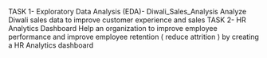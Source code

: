 TASK 1- Exploratory Data Analysis (EDA)- Diwali_Sales_Analysis 
Analyze Diwali sales data to improve customer experience and sales 
TASK 2- HR Analytics Dashboard 
Help an organization to improve employee performance and improve employee retention ( reduce attrition ) by creating a HR Analytics dashboard
